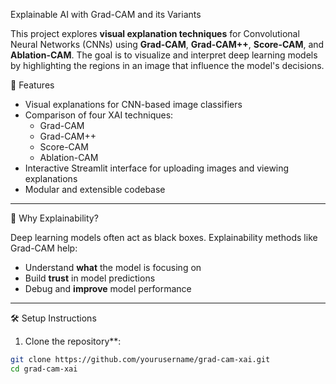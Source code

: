  Explainable AI with Grad-CAM and its Variants

This project explores **visual explanation techniques** for Convolutional Neural Networks (CNNs) using **Grad-CAM**, **Grad-CAM++**, **Score-CAM**, and **Ablation-CAM**. The goal is to visualize and interpret deep learning models by highlighting the regions in an image that influence the model's decisions.

📌 Features

- Visual explanations for CNN-based image classifiers
- Comparison of four XAI techniques:
  - Grad-CAM
  - Grad-CAM++
  - Score-CAM
  - Ablation-CAM
- Interactive Streamlit interface for uploading images and viewing explanations
- Modular and extensible codebase

---

 🧠 Why Explainability?

Deep learning models often act as black boxes. Explainability methods like Grad-CAM help:
- Understand **what** the model is focusing on
- Build **trust** in model predictions
- Debug and **improve** model performance

---

🛠️ Setup Instructions

1. Clone the repository**:
```bash
git clone https://github.com/yourusername/grad-cam-xai.git
cd grad-cam-xai
